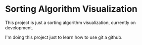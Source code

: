 # Sorting Algorithm Visualization

This project is just a sorting algorithm visualization, currently on development.

I'm doing this project just to learn how to use git a github.